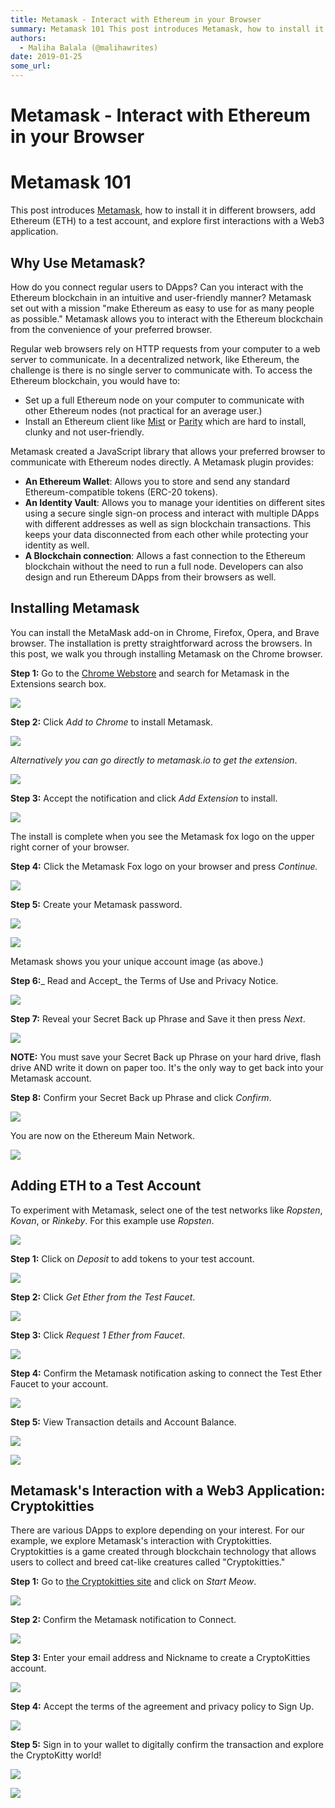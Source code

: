 ```yaml
---
title: Metamask - Interact with Ethereum in your Browser
summary: Metamask 101 This post introduces Metamask, how to install it in different browsers, add Ethereum (ETH) to a test account, and explore first interactions with a Web3 application. Why Use Metamask? How do you connect regular users to DApps? Can you interact with the Ethereum blockchain in an intuitive and user-friendly manner? Metamask set out with a mission make Ethereum as easy to use for as many people as possible. Metamask allows you to interact with the Ethereum blockchain from the convenien
authors:
  - Maliha Balala (@malihawrites)
date: 2019-01-25
some_url: 
---
```


# Metamask - Interact with Ethereum in your Browser

# Metamask 101

This post introduces [Metamask](https://metamask.io), how to install it in different browsers, add Ethereum (ETH) to a test account, and explore first interactions with a Web3 application.

## Why Use Metamask?

How do you connect regular users to DApps? Can you interact with the Ethereum blockchain in an intuitive and user-friendly manner? Metamask set out with a mission "make Ethereum as easy to use for as many people as possible." Metamask allows you to interact with the Ethereum blockchain from the convenience of your preferred browser.

Regular web browsers rely on HTTP requests from your computer to a web server to communicate. In a decentralized network, like Ethereum, the challenge is there is no single server to communicate with. To access the Ethereum blockchain, you would have to:

- Set up a full Ethereum node on your computer to communicate with other Ethereum nodes (not practical for an average user.)
- Install an Ethereum client like [Mist](https://github.com/ethereum/mist) or [Parity](https://www.parity.io/ethereum/) which are hard to install, clunky and not user-friendly.

Metamask created a JavaScript library that allows your preferred browser to communicate with Ethereum nodes directly. A Metamask plugin provides:

- **An Ethereum Wallet**: Allows you to store and send any standard Ethereum-compatible tokens (ERC-20 tokens).
- **An Identity Vault**: Allows you to manage your identities on different sites using a secure single sign-on process and interact with multiple DApps with different addresses as well as sign blockchain transactions. This keeps your data disconnected from each other while protecting your identity as well.
- **A Blockchain connection**: Allows a fast connection to the Ethereum blockchain without the need to run a full node. Developers can also design and run Ethereum DApps from their browsers as well.

## Installing Metamask

You can install the MetaMask add-on in Chrome, Firefox, Opera, and Brave browser. The installation is pretty straightforward across the browsers. In this post, we walk you through installing Metamask on the Chrome browser.

**Step 1:** Go to the [Chrome Webstore](https://chrome.google.com/webstore/category/extensions) and search for Metamask in the Extensions search box.

![](https://api.beta.kauri.io:443/ipfs/QmPpaqCQvbAN7HukgcsCcNNXeJhrqQVnWKkEA81CHAQm5u)

**Step 2:** Click _Add to Chrome_ to install Metamask.

![](https://api.beta.kauri.io:443/ipfs/QmTEKpL7JArMw2FXpdU8ibyDQF1HvGxFQQ5xTukZeEj71N)

_Alternatively you can go directly to metamask.io to get the extension_.

![](https://api.beta.kauri.io:443/ipfs/QmXoGyVRrFqQgagMcT7rXaQkGtwDwU3iUvhhKhZDcnMzsL)

**Step 3:** Accept the notification and click _Add Extension_ to install.

![](https://api.beta.kauri.io:443/ipfs/QmSRPXeFjoMoB2oT47uprf59Pb22TDC2dLo85rgaExgWD8)

The install is complete when you see the Metamask fox logo on the upper right corner of your browser.

**Step 4:** Click the Metamask Fox logo on your browser and press _Continue._

![](https://api.beta.kauri.io:443/ipfs/QmeiUocqrKGWvnaABDJhkXhfB7Zb4op25rk5if68HANCpo)

**Step 5:** Create your Metamask password.

![](https://api.beta.kauri.io:443/ipfs/QmRjtMG9SP39Tc3oquvg2trYL164nMwbDSWSPHwSHvzWXQ)

![](https://api.beta.kauri.io:443/ipfs/QmVrZFjDigPjDHEdXczYN1UcFiVtRJ6QGKQDuGaqFHviKh)

Metamask shows you your unique account image (as above.)

**Step 6:**_ Read and Accept_ the Terms of Use and Privacy Notice.

![](https://api.beta.kauri.io:443/ipfs/QmVPiB6dRWWJdT971m8ALMkYZkGtso4TFYz1xyQT47EGjk)

**Step 7:** Reveal your Secret Back up Phrase and Save it then press _Next_.

![](https://api.beta.kauri.io:443/ipfs/QmY8YWs3CjKai8AWX6TXazqDA2YygAK73JFS94HdutcJst)

**NOTE:** You must save your Secret Back up Phrase on your hard drive, flash drive AND write it down on paper too. It's the only way to get back into your Metamask account.

**Step 8:** Confirm your Secret Back up Phrase and click _Confirm_.

![](https://api.beta.kauri.io:443/ipfs/QmXAdaNoacSGcRucKVvybxLm2XDofc3XABMXXXoDVC7uQz)

You are now on the Ethereum Main Network.

![](https://api.beta.kauri.io:443/ipfs/QmeACn7zaxA2aRP2QYXQuhjzTQtVzy3SauKsXcqweF2uXX)

## Adding ETH to a Test Account

To experiment with Metamask, select one of the test networks like _Ropsten_, _Kovan_, or _Rinkeby_. For this example use _Ropsten_.

![](https://api.beta.kauri.io:443/ipfs/QmQZtTDEhKzAzU7cHMD81pq52PHRfJaZzdoihoGh5hx4hd)

**Step 1:** Click on _Deposit_ to add tokens to your test account.

![](https://api.beta.kauri.io:443/ipfs/QmZGAe15DE8hnyV8XwZBfiwcsGrXx5dASKWxXL6ZzL79Lt)

**Step 2:** Click _Get Ether from the Test Faucet_.

![](https://api.beta.kauri.io:443/ipfs/QmVL4K1r8bDtf59DPRdJagSzanJizL68ogddGSCBfifKqS)

**Step 3:** Click _Request 1 Ether from Faucet_.

![](https://api.beta.kauri.io:443/ipfs/Qmct9NjqZYDmMYjhJHT2GAbn8x8tHRBRKEwRHRUvjQaYy5)

**Step 4:** Confirm the Metamask notification asking to connect the Test Ether Faucet to your account.

![](https://api.beta.kauri.io:443/ipfs/QmdtFzTrF3pQosSaeA7cZP4JD4VUhS5w9nV1C18qHL2F94)

**Step 5:** View Transaction details and Account Balance.

![](https://api.beta.kauri.io:443/ipfs/QmZaZdb3iaSA5bnaoeFe2iCXJah61RPfi1zdwNAg5Zc8GJ)

![](https://api.beta.kauri.io:443/ipfs/QmUYwsxPsoMGWMxvjhUh22BCiZCPJN2YE8G7mxDG1N8rse)

## Metamask's Interaction with a Web3 Application: Cryptokitties

There are various DApps to explore depending on your interest. For our example, we explore Metamask's interaction with Cryptokitties. Cryptokitties is a game created through blockchain technology that allows users to collect and breed cat-like creatures called "Cryptokitties."

**Step 1:** Go to [the Cryptokitties site](https://www.cryptokitties.co) and click on _Start Meow_.

![](https://api.beta.kauri.io:443/ipfs/QmViVWiz6V7UNxNwvybXLFggXtzSfzD6q3Wm39WCT2FCeL)

**Step 2:** Confirm the Metamask notification to Connect.

![](https://api.beta.kauri.io:443/ipfs/QmQURVFRFYKb4d59vDsPxTtp6mWNXmr7YkfQRoAaxCzqJ1)

**Step 3:** Enter your email address and Nickname to create a CryptoKitties account.

![](https://api.beta.kauri.io:443/ipfs/QmQCSGhG6Vxj7rzUmdDSFLSwEL4wSj734W49YuhN8TiwpG)

**Step 4:** Accept the terms of the agreement and privacy policy to Sign Up.

![](https://api.beta.kauri.io:443/ipfs/QmbJhPcqULvLPDeP2f5m6xbG36S2Xr2tYujFHxQ8CR5zgK)

**Step 5:** Sign in to your wallet to digitally confirm the transaction and explore the CryptoKitty world!

![](https://api.beta.kauri.io:443/ipfs/QmNVw3bqbKKX7cQQX1HbogksuLmLE4wmKSnDuHPL4iAZMn)

![](https://api.beta.kauri.io:443/ipfs/Qmc1emhEcr9ex5soYXMBs5oFTvco5Q33sxFCY2bSXZ34TE)